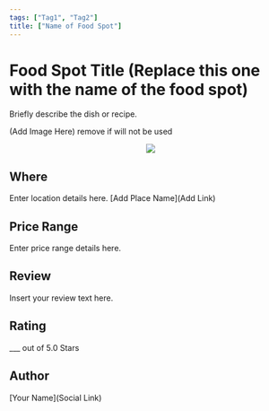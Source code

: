 ```yaml
---
tags: ["Tag1", "Tag2"]
title: ["Name of Food Spot"]
---
```


<TagLinks />

# Food Spot Title (Replace this one with the name of the food spot)

Briefly describe the dish or recipe.

(Add Image Here) remove if will not be used
<p align="center">
  <img src="../assets/images/nameofimage">
</p>

## Where

Enter location details here.
[Add Place Name](Add Link)

## Price Range

Enter price range details here.

## Review

Insert your review text here.

## Rating

___ out of 5.0 Stars

## Author

[Your Name](Social Link)